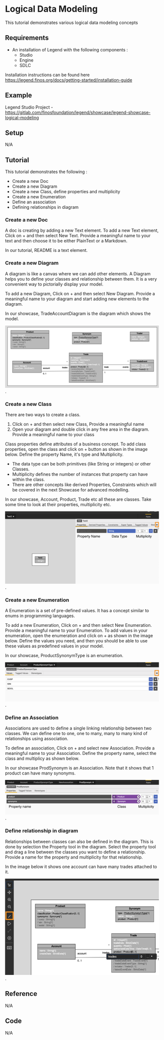 # Logical Data Modeling   

This tutorial demonstrates various logical data modeling concepts 

## Requirements 

* An installation of Legend with the following components :
    * Studio 
    * Engine 
    * SDLC
    
Installation instructions can be found here https://legend.finos.org/docs/getting-started/installation-guide

## Example 
  
Legend Studio Project - https://gitlab.com/finosfoundation/legend/showcase/legend-showcase-logical-modeling 

## Setup 

N/A

## Tutorial 

This tutorial demonstrates the following :
- Create a new Doc
- Create a new Diagram
- Create a new Class, define properties and multiplicity
- Create a new Enumeration
- Define an association
- Defining relationships in diagram

### Create a new Doc

A doc is creating by adding a new Text element.
To add a new Text element, Click on + and then select New Text.
Provide a meaningful name to your text and then choose it to be either PlainText or a Markdown.

In our tutorial, README is a text element.

###  Create a new Diagram

A diagram is like a canvas where we can add other elements. A Diagram helps you to define your classes and relationship between them.
It is a very convenient way to pictorially display your model.

To add a new Diagram, Click on + and then select New Diagram.
Provide a meaningful name to your diagram and start adding new elements to the diagram.

In our showcase, TradeAccountDiagram is the diagram which shows the model.

![Product Account Trade Model Diagram](../assets/logicalmodeling-tutorial/trade-acoount-diagram.png).


### Create a new Class

There are two ways to create a class.
1) Click on + and then select new Class, Provide a meaningful name
2) Open your diagram and double click in any free area in the diagram. Provide a meaningful name to your class

Class properties define attributes of a business concept.
To add class properties, open the class and click on + button as shown in the image below.
Define the property Name, it's type and Multiplicity.

-   The data type can be both primitives (like String or integers) or other Classes.
-   Multiplicity defines the number of instances that property can have within the class.
-   There are other concepts like derived Properties, Constraints which will be covered in the next Showcase for advanced modelling.

In our showcase, Account, Product, Trade etc all these are classes. Take some time to look at their properties, multiplicity etc.

![Create a new Class](../assets/logicalmodeling-tutorial/new-class.png).


###  Create a new Enumeration

A Enumeration is a set of pre-defined values. It has a concept similar to enums in programming languages.

To add a new Enumeration, Click on + and then select New Enumeration. Provide a meaningful name to your Enumeration.
To add values in your enumeration, open the enumeration and click on + as shown in the image below.
Define the values you need, and then you should be able to use these values as predefined values in your model.

In our showcase, ProductSynonymType is an enumeration.

![Create a new Enumeration](../assets/logicalmodeling-tutorial/enum.png).


###  Define an Association

Associations are used to define a single linking relationship between two classes.
We can define one to one, one to many, many to many kind of relationships using association.

To define an association, Click on + and select new Association. Provide a meaningful name to your Association.
Define the property name, select the class and multiplicy as shown below.

In our showcase ProdSynonym is an Association. Note that it shows that 1 product can have many synonyms.

![Define an Association](../assets/logicalmodeling-tutorial/association.png).



###  Define relationship in diagram

Relationships between classes can also be defined in the diagram.
This is done by selection the Property tool in the diagram.
Select the property tool and drag a line between the classes you want to define a relationship.
Provide a name for the property and multiplicity for that relationship.

In the image below it shows one account can have many trades attached to it.

![Define relationship in diagram](../assets/logicalmodeling-tutorial/relationship.png).


## Reference 

N/A

## Code 

N/A

